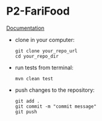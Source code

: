 # P2-FariFood
[Documentation](https://docs.google.com/document/d/1jvMhvLzRezlhvbqA5Z76pJjoYy6t736LBhPjWNmxvSI/edit?usp=sharing)

<ul>
<li>
clone in your computer: 

```
git clone your_repo_url
cd your_repo_dir
```
</li>

<li>
run tests from terminal:

```
mvn clean test
```
</li>

<li>
push changes to the repository:

```
git add . 
git commit -m "commit message"
git push
```
</li>
</ul>
